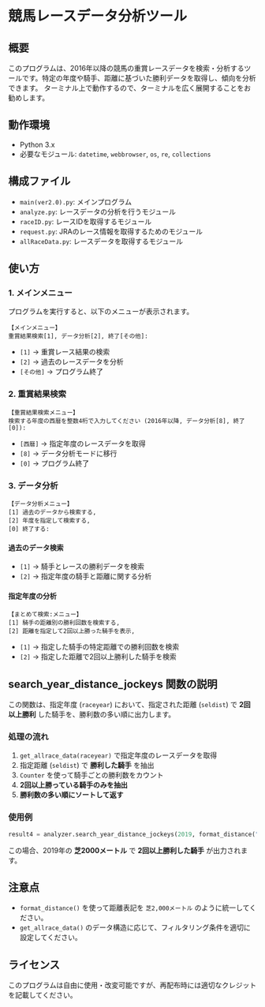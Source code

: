 # 競馬レースデータ分析ツール

## 概要
このプログラムは、2016年以降の競馬の重賞レースデータを検索・分析するツールです。特定の年度や騎手、距離に基づいた勝利データを取得し、傾向を分析できます。
ターミナル上で動作するので、ターミナルを広く展開することをお勧めします。

## 動作環境
- Python 3.x
- 必要なモジュール: `datetime`, `webbrowser`, `os`, `re`, `collections`

## 構成ファイル
- `main(ver2.0).py`: メインプログラム
- `analyze.py`: レースデータの分析を行うモジュール
- `raceID.py`: レースIDを取得するモジュール
- `request.py`: JRAのレース情報を取得するためのモジュール
- `allRaceData.py`: レースデータを取得するモジュール

## 使い方

### 1. メインメニュー
プログラムを実行すると、以下のメニューが表示されます。
```
【メインメニュー】
重賞結果検索[1], データ分析[2], 終了[その他]:
```
- `[1]` → 重賞レース結果の検索
- `[2]` → 過去のレースデータを分析
- `[その他]` → プログラム終了

### 2. 重賞結果検索
```
【重賞結果検索メニュー】
検索する年度の西暦を整数4桁で入力してください (2016年以降, データ分析[8], 終了[0]):
```
- `[西暦]` → 指定年度のレースデータを取得
- `[8]` → データ分析モードに移行
- `[0]` → プログラム終了

### 3. データ分析
```
【データ分析メニュー】
[1] 過去のデータから検索する,
[2] 年度を指定して検索する,
[0] 終了する:
```
#### 過去のデータ検索
- `[1]` → 騎手とレースの勝利データを検索
- `[2]` → 指定年度の騎手と距離に関する分析

#### 指定年度の分析
```
【まとめて検索:メニュー】
[1] 騎手の距離別の勝利回数を検索する,
[2] 距離を指定して2回以上勝った騎手を表示,
```
- `[1]` → 指定した騎手の特定距離での勝利回数を検索
- `[2]` → 指定した距離で2回以上勝利した騎手を検索

## search_year_distance_jockeys 関数の説明
この関数は、指定年度 (`raceyear`) において、指定された距離 (`seldist`) で **2回以上勝利** した騎手を、勝利数の多い順に出力します。

### **処理の流れ**
1. `get_allrace_data(raceyear)` で指定年度のレースデータを取得
2. 指定距離 (`seldist`) で **勝利した騎手** を抽出
3. `Counter` を使って騎手ごとの勝利数をカウント
4. **2回以上勝っている騎手のみを抽出**
5. **勝利数の多い順にソートして返す**

### **使用例**
```python
result4 = analyzer.search_year_distance_jockeys(2019, format_distance("芝2000メートル"), min_count=2)
```
この場合、2019年の **芝2000メートル** で **2回以上勝利した騎手** が出力されます。

## 注意点
- `format_distance()` を使って距離表記を `芝2,000メートル` のように統一してください。
- `get_allrace_data()` のデータ構造に応じて、フィルタリング条件を適切に設定してください。

## ライセンス
このプログラムは自由に使用・改変可能ですが、再配布時には適切なクレジットを記載してください。

